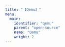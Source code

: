 ```yaml
---
title: "【Qemu】"
menu:
  main:
    identifier: "qemu"
    parent: "open-source"
    name: "Qemu"
    weight: 2
---
```


